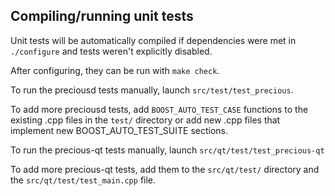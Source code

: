 Compiling/running unit tests
------------------------------------

Unit tests will be automatically compiled if dependencies were met in `./configure`
and tests weren't explicitly disabled.

After configuring, they can be run with `make check`.

To run the preciousd tests manually, launch `src/test/test_precious`.

To add more preciousd tests, add `BOOST_AUTO_TEST_CASE` functions to the existing
.cpp files in the `test/` directory or add new .cpp files that
implement new BOOST_AUTO_TEST_SUITE sections.

To run the precious-qt tests manually, launch `src/qt/test/test_precious-qt`

To add more precious-qt tests, add them to the `src/qt/test/` directory and
the `src/qt/test/test_main.cpp` file.

